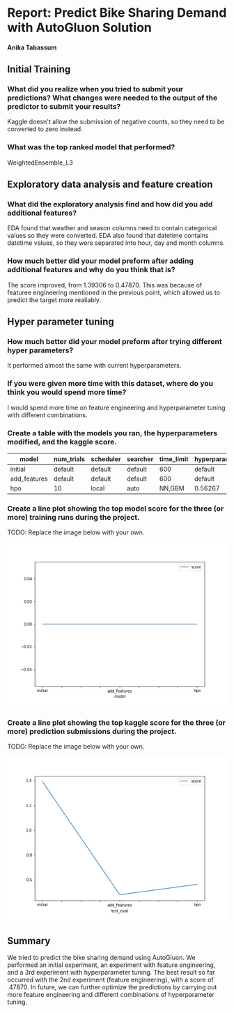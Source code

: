 # Report: Predict Bike Sharing Demand with AutoGluon Solution
#### Anika Tabassum

## Initial Training
### What did you realize when you tried to submit your predictions? What changes were needed to the output of the predictor to submit your results?

Kaggle doesn't allow the submission of negative counts, so they need to be converted to zero instead.

### What was the top ranked model that performed?

WeightedEnsemble_L3

## Exploratory data analysis and feature creation
### What did the exploratory analysis find and how did you add additional features?

EDA found that weather and season columns need to contain categorical values so they were converted. EDA also found that datetime contains datetime values, so they were separated into hour, day and month columns.

### How much better did your model preform after adding additional features and why do you think that is?

The score improved, from 1.39306 to 0.47870. This was because of featuree engineering mentioned in the previous point, which allowed us to predict the target more realiably.

## Hyper parameter tuning
### How much better did your model preform after trying different hyper parameters?

It performed almost the same with current hyperparameters.

### If you were given more time with this dataset, where do you think you would spend more time?

I would spend more time on feature engineering and hyperparameter tuning with different combinations.

### Create a table with the models you ran, the hyperparameters modified, and the kaggle score.
|model|num_trials|scheduler|searcher|time_limit|hyperparameters|score|
|--|--|--|--|--|--|--|
|initial|default|default|default|600|default|1.39306|
|add_features|default|default|default|600|default|0.47870|
|hpo|10|local|auto|NN,GBM|0.56267|

### Create a line plot showing the top model score for the three (or more) training runs during the project.

TODO: Replace the image below with your own.

![model_train_score.png](img/model_train_score.png)

### Create a line plot showing the top kaggle score for the three (or more) prediction submissions during the project.

TODO: Replace the image below with your own.

![model_test_score.png](img/model_test_score.png)

## Summary
We tried to predict the bike sharing demand using AutoGluon. We performed an initial experiment, an experiment with feature engineering, and a 3rd experiment
with hyperparameter tuning. The best result so far occurred with the 2nd experiment (feature engineering), with a score of .47870. In future, we can further
optimize the predictions by carrying out more feature engineering and different combinations of hyperparameter tuning.
